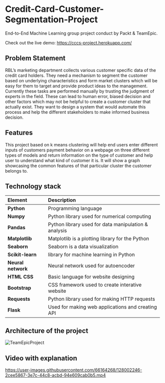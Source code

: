 # Credit-Card-Customer-Segmentation-Project
End-to-End Machine Learning group project conduct by Packt &amp; TeamEpic.

Check out the live demo: https://cccs-project.herokuapp.com/

## Problem Statement
RBL’s marketing department collects various customer specific data of the credit card 
holders. They need a mechanism to segment the customer based on underlying 
characteristics and form market clusters which will be easy for them to target and provide 
product ideas to the management. Currently these tasks are performed manually by trusting 
the judgment of experts in the field. These can lead to human error, biased decision and 
other factors which may not be helpful to create a customer cluster that actually exist. They 
want to design a system that would automate this process and help the different 
stakeholders to make informed business decision.

## Features
This project based on k means clustering will help end users enter different inputs of customers payment behavior on a webpage on three different types of models and return information on the type of customer and help user to understand what kind of customer it is. It will show a graph showcasing the common features of that particular cluster the customer belongs to.

## Technology stack

| Element   | Description   | 
| :-------- | :------- |
| **Python** | Programming language |
| **Numpy** |  Python library used for numerical computing |
| **Pandas** |  Python library used for data manipulation & analysis |
| **Matplotlib** | Matplotlib is a plotting library for the Python  |
| **Seaborn** | Seaborn is a data visualization |
| **Scikit-learn** |  library for machine learning in Python |
| **Neural network** | Neural network used for autoencoder |
| **HTML CSS** | Basic language for website designing |
| **Bootstrap** | CSS framework used to create interative website |
| **Requests** | Python library used for making HTTP requests |
| **Flask** |  Used for making web applications and creating API |

## Architecture of the project
![TeamEpicProject](https://user-images.githubusercontent.com/66164268/128001426-dbb762e9-62f0-4da2-a018-717277ae0f75.png)


## Video with explanation 
https://user-images.githubusercontent.com/66164268/128002246-2cee5867-3e7c-44c8-acbd-94e609cab0b5.mp4


